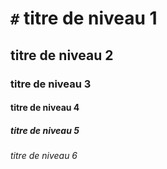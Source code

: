 # `#` titre de niveau 1
## titre de niveau 2
### titre de niveau 3
#### titre de niveau 4
##### titre de niveau 5
###### titre de niveau 6
